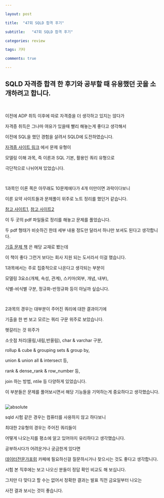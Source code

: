 ```yaml
---

layout: post

title:  "47회 SQLD 합격 후기"

subtitle:   "47회 SQLD 합격 후기"

categories: review

tags: 기타

comments: true

---
```


## SQLD 자격증 합격 한 후기와 공부할 때 유용했던 곳을 소개하려고 합니다.

<br/>

이전에 ADP 취득 이후에 따로 자격증을 더 생각하고 있지는 않다가

자격증 취득은 그나마 여유가 있을때 빨리 해놓는게 좋다고 생각해서

이전에 SQL을 했던 경험을 살려서 SQLD에 도전하였습니다.

[자격증 사이트 링크](https://www.dataq.or.kr/www/sub/a_04.do) 에서 문제 유형이

모델링 이해 과목, 즉 이론과 SQL 기본, 활용인 쿼리 유형으로 

극단적으로 나뉘어져 있었습니다.

<br/>

1과목인 이론 쪽은 아무래도 10문제에다가 4개 미만이면 과락이다보니

이론 요약 사이트들과 문제풀이 위주로 노트 정리를 했던거 같습니다.

[참고 사이트1](https://present4n6.tistory.com/42), [참고 사이트2](https://yurimac.tistory.com/41)

이 두 곳의 pdf 파일들로 정리를 해놓고 문제를 풀었습니다.

두 pdf 형태가 비슷하긴 한데 세부 내용 정도만 달라서 하나만 보셔도 된다고 생각합니다.

[기출 문제 책](http://www.yes24.com/Product/Goods/96272868) 은 해당 교재로 봤는데

이 책이 좋다 그런거 보다는 회사 지원 되는 도서라서 이걸 했습니다.

1과목에서는 주로 집중적으로 나온다고 생각되는 부분이

모델링 3요소(개체, 속성, 관계), 스키마(외부, 개념, 내부), 

식별-비식별 구분, 정규화-반정규화 등이 아닐까 싶습니다.

<br/>

2과목의 경우는 대부분이 주어진 쿼리에 대한 결과이기에

기출을 한 번 보고 모르는 쿼리 구문 위주로 보았습니다.

헷갈리는 것 위주가 

소숫점 처리(올림,내림,반올림), char & varchar 구분,

rollup & cube & grouping sets & group by,

union & union all & intersect 등,

rank & dense_rank & row_number 등,

join 하는 방법, ntile 등 다양하게 있었습니다.

이 부분들은 문제를 풀어보시면서 해당 기능들을 기억하는게 중요하다고 생각했습니다.

<br/>

<img data-action="zoom" src='{{ "/assets/img/etc_paper/sqld.PNG" | relative_url }}' alt='absolute'> 

sqld 시험 같은 경우는 컴퓨터를 사용하지 않고 하다보니

최대한 2유형의 경우는 주어진 쿼리들이 

어떻게 나오는지를 평소에 알고 있어야지 유리하다고 생각했습니다.

공부하시다가 어려운거나 궁금한게 있다면

[데이터전문가포럼](https://cafe.naver.com/sqlpd/) 카페에 필요하신걸 질문하시거나 찾으시는 것도 좋다고 생각합니다.

시험 본 직후에는 보고 나오신 분들이 정답 확인 비교도 해 보십니다.

그치만 다 맞다고 할 수는 없어서 정확한 결과는 발표 직전 금요일부터 나오는

사전 결과 보시는 것이 좋습니다.